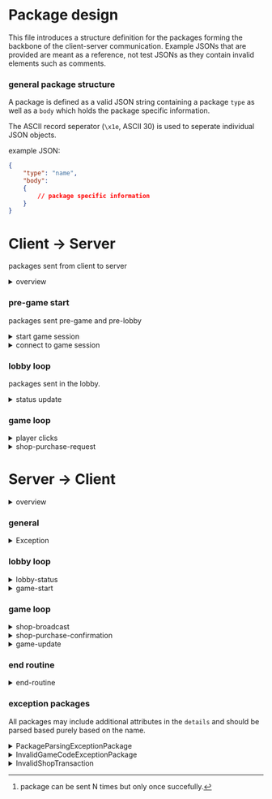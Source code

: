 # Package design

This file introduces a structure definition for the packages forming the backbone of the client-server communication.
Example JSONs that are provided are meant as a reference, not test JSONs as they contain invalid elements such as comments.


### general package structure


A package is defined as a valid JSON string containing a package `type` as well as a `body` which holds the package specific information.

The ASCII record seperator (`\x1e`, ASCII 30) is used to seperate individual JSON objects.

example JSON:
```json
{
	"type":	"name",
	"body":
	{
        // package specific information
	}
}
```


# Client -> Server

packages sent from client to server

<details>
<summary>overview</summary>

| Package Type                                        | Game Stage  | Sent On    | Max Times Sent |
|-----------------------------------------------------|-------------|------------|----------------|
| [start-game-session](#start-game-session)           | before game | event      | 1              |
| [connect-to-game-session](#connect-to-game-session) | before game | event      | 1[^1]          |
| [status-update](#status-update)                     | lobby       | event      | N              |
| [player-clicks](#player-clicks)                     | game        | periodical | N              |
| [shop-purchase-request](#shop-purchase-request)     | game        | event      | N              |

[^1]: package can be sent N times but only once succefully.

</details>



### pre-game start

packages sent pre-game and pre-lobby

<div id="start-game-session">
<details>
<summary>start game session</summary>

This package is sent when a <ins>new</ins> game session is initiated.
The package initiates AND joins the player in the session.
`playername` can be any string. Any validation is to be performed server-side but is not currently planned.
This package is sent only once and is event-driven.

Example JSON:
```json
{
	"type":	"start-game-session",
	"body":
	{
		"playername":	"passcht_03"
	}
}
```
</details>
</div>

<div id="connect-to-game-session">
<details>
<summary>connect to game session</summary>

This package is sent when a player wants to connect to an <ins>existing</ins> game session.
The `gamecode` is a string validated on the server side.
`playername` can be any string. Any validation is to be performed server-side but is not currently planned.
This package is sent only once and is event-driven.

```json
{
    "type":	"connect-to-game-session",
	"body":
	{
		"gamecode":	"A0313",
		"playername":	"passcht_03"
	}
}
```
</details>
</div>


### lobby loop
packages sent in the lobby.

<div id="status-update">
<details>
<summary>status update</summary>

This package is sent when a individual player changes their 'readiness' status.
It can be sent N times per player and is event-driven.

```json
{
	"type":	"status-update",
	"body":
	{
		"is-ready": true
	}
}
```
</details>
</div>


### game loop

<div id="player-clicks">
<details>
<summary>player clicks</summary>

This package is sent perdiodically and contains the <ins>raw clicks since last package</ins>.

```json
{
	"type":	"player-clicks",
	"body":
	{
		"count": 5
	}
}
```
</details>
</div>

<div id="shop-purchase-request">
<details>
<summary>shop-purchase-request</summary>

This package is sent when a player requests a shop purchase.

```json
{
    "type": "shop-purchase-request",
    "body": {
        "upgrade-name": "Passive Income",
        "tier": 2  // tier should only be provided for tiered upgrades and is 0-indexed
    }
}
```

</details>
</div>




# Server -> Client

<details>
<summary>overview</summary>

| Package Type                                              | Game Stage | Sent On    | Max Times Sent |
|-----------------------------------------------------------|------------|------------|----------------|
| [exception](#exception)                                   | global     | event      | N              |
| [lobby-status](#lobby-status)                             | lobby      | periodical | N              |
| [game-start](#game-start)                                 | lobby      | event      | 1              |
| [shop-broadcast](#shop-broadcast)                         | game       | event      | 1              |
| [shop-purchase-confirmation](#shop-purchase-confirmation) | game       | event      | N              |
| [game-update](#game-update)                               | game       | periodical | N              |
| [end-routine](#end-routine)                               | postgame   | event      | 1              |

</details>


### general

<div id="exception">
<details>
<summary>Exception</summary>

This package is sent to the client when an exception occurs.
`details` is an object with an undertermined structure and provides additional information depending on the specific exception that occured. 

```json
{
    "type": "exception",
    "body": {
        "name": "gamecode-not-found",
        "details": {}  //additional exception details
    }
}
```

</details>
</div>




### lobby loop

<div id="lobby-status">
<details>
<summary>lobby-status</summary>

This package is sent periodically to indicate the current status of the lobby.

```json
{
    "type": "lobby-status",
    "body": {
        "gamecode": "A0313",
        "players": [
            {
                "playername": "player1",
                "is-ready": true
            },
            {
                "playername": "player2",
                "is-ready": false
            }
        ]
    }
}
```
</details>
</div>


<details>
<summary>game-start</summary>

This package is sent to indicate a game start.

```json
{
    "type": "game-start",
    "body": {
    }
}
```
</details>
</div>



### game loop

<div id="shop-broadcast">
<details>
<summary>shop-broadcast</summary>

This package is sent once when the game starts and broadcasts the entire shop.
The `shop_entries` attribute holds a list of shop entries.
Each shop entry consists of a `name`, `type`, `target` and `description`.
The `type` specifies whether the entry is a single upgrade or a tiered upgrade.
The `target`specifies whether the upgrade improves the click modifier ("click_modifier") or the passive gain ("gain").

If the `type` is "single" the shop entry also provides a `price` attribute.

For the "tiered" `type` a `tiers` attribute is provided which holds a list of individual upgrade tiers from lowest to highest.
Each individual upgrade object has a `price` attribute and the optional attributes `name` and `description`.

```json
{
    "type": "shop-broadcast",
    "body": {
        "shop_entries": [
            {
                "name": "Double Clicks",
                "type": "single",
                "target": "click_modifier",
                "description": "This upgrade doubles the click modifier",  // optional
                "price": 400  // if type == "single" the price is provided
            },
            {
                "name": "Passive Income",
                "type": "tiered",
                "target": "gain",
                "description": "Upgrade increases passive income by 20 for each level",
                "tiers": [  // if type == "tiered" a list of upgrade tiers is provided
                    {
                        "name": "Passive Income 1",  // name optional for the individual upgrade tiers
                        "description": "",  // description optional for the individual upgrade tiers
                        "price": 100
                    },
                    {
                        "name": "Passive Income 2",  // name optional for the individual upgrade tiers
                        "description": "",  // description optional for the individual upgrade tiers
                        "price": 200
                    },
                    {
                        "name": "Passive Income 3",  // name optional for the individual upgrade tiers
                        "description": "",  // description optional for the individual upgrade tiers
                        "price": 300
                    }
                ]
            }
        ]
    }
}
```
</details>
</div>


<div id="shop-purchase-confirmation">
<details>
<summary>shop-purchase-confirmation</summary>

This package is sent on event if a shop purchase was successfull.

```json
{
    "type": "shop-purchase-confirmation",
    "body": {
        "name": "Passive Income",
        "tier": 2  // tiered upgrades include tier of the upgrade
    }
}
```

</details>
</div>



<div id="game-update">
<details>
<summary>game-update</summary>

This package is sent on a schedule and is customized per player.  
`top-players` is an array ordered by score descending.

```json
{
    "type": "game-update",
    "body": {
        "currency": 4738.43,
        "score": 709.2,
        "top-players": [
            {
                "playername": "p5",
                "score": 7979.6
            },
            {
                "playername": "p1",
                "score": 6000.6
            },
            {
                "playername": "p2",
                "score": 5037
            }
        ]
    }
}
```
</details>
</div>

### end routine

<div id="end-routine">
<details>
<summary>end-routine</summary>

This package is sent once after the game ends, customized per player.  
`scoreboard` is an array ordered by score descending.

```json
{
    "type": "end-routine",
    "body": {
        "score": 709.2,
        "is-winner": false,
        "scoreboard": [
            {
                "playername": "p5",
                "score": 7979.6
            },
            {
                "playername": "p1",
                "score": 6000.6
            },
            {
                "playername": "p2",
                "score": 5037
            },
            {
                "playername": "player N",
                "score": 1000
            }
        ]
    }
}
```
</details>
</div>


### exception packages

All packages may include additional attributes in the `details` and should be parsed based purely based on the name.


<div id="PackageParsingExceptionPackage">
<details>
<summary>PackageParsingExceptionPackage</summary>

```json
{
    "type": "exception",
    "body": {
        "name": "PackageParsingException",
        "details": {
            "stage": "JSON",  // stage of package decoding ('JSON', 'Package-Type', 'Body')
            "raw_msg": ""  // raw error message
        }
    }
}
```

</details>
</div>


<div id="InvalidGameCodeExceptionPackage">
<details>
<summary>InvalidGameCodeExceptionPackage</summary>

```json
{
    "type": "exception",
    "body": {
        "name": "InvalidGameCodeExceptionPackage",
        "details": {
            "code": ""  // game code provided
        }
    }
}
```

</details>
</div>


<div id="InvalidShopTransaction">
<details>
<summary>InvalidShopTransaction</summary>

```json
{
    "type": "exception",
    "body": {
        "name": "InvalidShopTransaction",
        "details": {
            "stage": "",  // stage of shop validation at which the transaction failed
            "upgrade_name": "",  // name of the upgrade requested
            "upgrade_tier": 2  // tier of the upgrade requested (if a tiered upgrade was requested)
        }
    }
}
```

</details>
</div>



